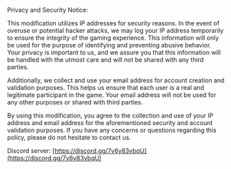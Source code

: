 Privacy and Security Notice:

This modification utilizes IP addresses for security reasons. In the event of overuse or potential hacker attacks, we may log your IP address temporarily to ensure the integrity of the gaming experience. This information will only be used for the purpose of identifying and preventing abusive behavior. Your privacy is important to us, and we assure you that this information will be handled with the utmost care and will not be shared with any third parties.

Additionally, we collect and use your email address for account creation and validation purposes. This helps us ensure that each user is a real and legitimate participant in the game. Your email address will not be used for any other purposes or shared with third parties.

By using this modification, you agree to the collection and use of your IP address and email address for the aforementioned security and account validation purposes. If you have any concerns or questions regarding this policy, please do not hesitate to contact us.

Discord server: [https://discord.gg/7v6y83vbqU](https://discord.gg/7v6y83vbqU)
